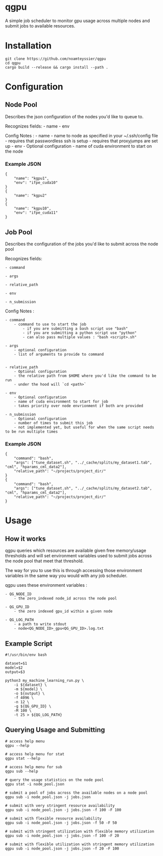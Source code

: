 # qgpu

A simple job scheduler to monitor gpu usage across multiple nodes and submit jobs to available resources.

# Installation
```{bash}
git clone https://github.com/noamteyssier/qgpu
cd qgpu
cargo build --release && cargo install --path .
```

# Configuration

## Node Pool
Describes the json configuration of the nodes you'd like to queue to.

Recognizes fields:
    - name
    - env

Config Notes :
    - name
        - name to node as specified in your ~/.ssh/config file
        - requires that passwordless ssh is setup
        - requires that proxyjumps are set up
    - env
        - Optional configuration
        - name of cuda environment to start on the node

### Example JSON
```{json}
{
    "name": "kgpu1",
    "env": "ifpe_cuda10"
}
{
    "name": "kgpu2"
}
{
    "name": "kgpu10",
    "env": "ifpe_cuda11"
}
```

## Job Pool
Describes the configuration of the jobs you'd like to submit across the node pool

Recognizes fields:

    - command

    - args

    - relative_path

    - env

    - n_submission

Config Notes :

    - command
        - command to use to start the job
            - if you are submitting a bash script use "bash"
            - if you are submitting a python script use "python"
            - can also pass multiple values : "bash <script>.sh"

    - args
        - optional configuration
        - list of arguments to provide to command


    - relative_path
        - Optional configuration
        - the relative path from $HOME where you'd like the command to be run
        - under the hood will `cd <path>`

    - env
        - Optional configuration
        - name of cuda environment to start for job
        - takes priority over node envrionment if both are provided

    - n_submission
        - Optional configuration
        - number of times to submit this job
        - not implemented yet, but useful for when the same script needs to be run multiple times

### Example JSON
```{json}
{
    "command": "bash",
    "args": ["tune_dataset.sh", "../_cache/splits/my_dataset1.tab", "cml", "hparams_cml_data2"],
    "relative_path": "~/projects/project_dir/"
}
{
    "command": "bash",
    "args": ["tune_dataset.sh", "../_cache/splits/my_dataset2.tab", "cml", "hparams_cml_data2"],
    "relative_path": "~/projects/project_dir/"
}
```

# Usage

## How it works
qgpu queries which resources are available given free memory/usage thresholds and will set environment variables used to submit jobs across the node pool that meet that threshold.

The way for you to use this is through accessing those environment variables in the same way you would with any job scheduler.

qgpu uses these environment variables :

    - QG_NODE_ID
        - the zero_indexed node_id across the node pool

    - QG_GPU_ID
        - the zero indexed gpu_id within a given node

    - QG_LOG_PATH
        - a path to write stdout
        - node<QG_NODE_ID>_gpu<QG_GPU_ID>.log.txt


## Example Script
```{bash}
#!/usr/bin/env bash

dataset=$1
model=$2
output=$3

python3 my_machine_learning_run.py \
    -i ${dataset} \
    -m ${model} \
    -o ${output} \
    -f 4096 \
    -n 12 \
    -g ${QG_GPU_ID} \
    -M 100 \
    -t 25 > ${QG_LOG_PATH}
```

## Querying Usage and Submitting
```{bash}
# access help menu
qgpu --help

# access help menu for stat
qgpu stat --help

# access help menu for sub
qgpu sub --help

# query the usage statistics on the node pool
qgpu stat -i node_pool.json

# submit a pool of jobs across the available nodes on a node pool
qgpu sub -i node_pool.json -j jobs.json

# submit with very stringent resource availability
qgpu sub -i node_pool.json -j jobs.json -f 100 -F 100

# submit with flexible resource availability
qgpu sub -i node_pool.json -j jobs.json -f 50 -F 50

# submit with stringent utilization with flexible memory utilization
qgpu sub -i node_pool.json -j jobs.json -f 100 -F 20

# submit with flexible utilization with stringent memory utilization
qgpu sub -i node_pool.json -j jobs.json -f 20 -F 100

```
